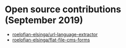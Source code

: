 # Open source contributions (September 2019)

- [roelofjan-elsinga/url-language-extractor](https://github.com/roelofjan-elsinga/url-language-extractor)
- [roelofjan-elsinga/flat-file-cms-forms](https://github.com/roelofjan-elsinga/flat-file-cms-forms)